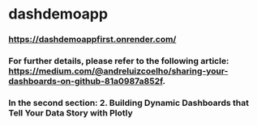 # dashdemoapp
### https://dashdemoappfirst.onrender.com/

### For further details, please refer to the following article: https://medium.com/@andreluizcoelho/sharing-your-dashboards-on-github-81a0987a852f.
### In the second section: 2. Building Dynamic Dashboards that Tell Your Data Story with Plotly
